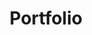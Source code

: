 ---
title: Portfolio
layout: collection
permalink: portfolio
collection: portfolio
sort_by: order
sort_order: reverse
entries_layout: grid
author_profile: true
header:
  overlay_image: https://source.unsplash.com/featured/?portfolio
  overlay_filter: 0.4
  caption: "Photo credit: [**Unsplash**](https://source.unsplash.com/featured/?portfolio)"
classes: wide
---
